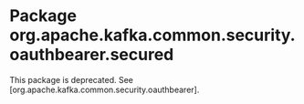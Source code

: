 # Package org.apache.kafka.common.security.oauthbearer.secured

This package is deprecated. See [org.apache.kafka.common.security.oauthbearer].